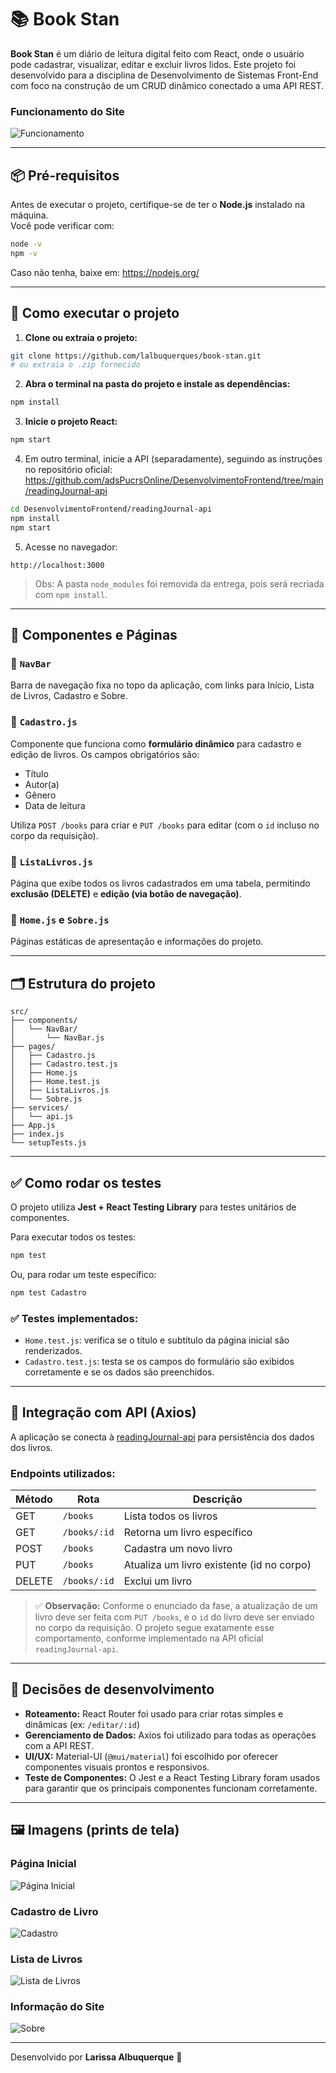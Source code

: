 
# 📚 Book Stan

**Book Stan** é um diário de leitura digital feito com React, onde o usuário pode cadastrar, visualizar, editar e excluir livros lidos. Este projeto foi desenvolvido para a disciplina de Desenvolvimento de Sistemas Front-End com foco na construção de um CRUD dinâmico conectado a uma API REST.

### Funcionamento do Site
![Funcionamento](./assets/funcionamento.gif)

---

## 📦 Pré-requisitos

Antes de executar o projeto, certifique-se de ter o **Node.js** instalado na máquina.  
Você pode verificar com:

```bash
node -v
npm -v
```

Caso não tenha, baixe em: https://nodejs.org/

---

## 🚀 Como executar o projeto

1. **Clone ou extraia o projeto:**

```bash
git clone https://github.com/lalbuquerques/book-stan.git
# ou extraia o .zip fornecido
```

2. **Abra o terminal na pasta do projeto e instale as dependências:**

```bash
npm install
```

3. **Inicie o projeto React:**

```bash
npm start
```

4. Em outro terminal, inicie a API (separadamente), seguindo as instruções no repositório oficial:
https://github.com/adsPucrsOnline/DesenvolvimentoFrontend/tree/main/readingJournal-api

```bash
cd DesenvolvimentoFrontend/readingJournal-api
npm install
npm start
```

5. Acesse no navegador:

```
http://localhost:3000
```

> Obs: A pasta `node_modules` foi removida da entrega, pois será recriada com `npm install`.

---

## 🧩 Componentes e Páginas

### 🔹 `NavBar`
Barra de navegação fixa no topo da aplicação, com links para Início, Lista de Livros, Cadastro e Sobre.

### 🔹 `Cadastro.js`
Componente que funciona como **formulário dinâmico** para cadastro e edição de livros. Os campos obrigatórios são:
- Título
- Autor(a)
- Gênero
- Data de leitura

Utiliza `POST /books` para criar e `PUT /books` para editar (com o `id` incluso no corpo da requisição).

### 🔹 `ListaLivros.js`
Página que exibe todos os livros cadastrados em uma tabela, permitindo **exclusão (DELETE)** e **edição (via botão de navegação)**.

### 🔹 `Home.js` e `Sobre.js`
Páginas estáticas de apresentação e informações do projeto.

---

## 🗂️ Estrutura do projeto

```
src/
├── components/
│   └── NavBar/
│       └── NavBar.js
├── pages/
│   ├── Cadastro.js
│   ├── Cadastro.test.js
│   ├── Home.js
│   ├── Home.test.js
│   ├── ListaLivros.js
│   └── Sobre.js
├── services/
│   └── api.js
├── App.js
├── index.js
└── setupTests.js
```

---

## ✅ Como rodar os testes

O projeto utiliza **Jest + React Testing Library** para testes unitários de componentes.

Para executar todos os testes:

```bash
npm test
```

Ou, para rodar um teste específico:

```bash
npm test Cadastro
```

### ✅ Testes implementados:

- `Home.test.js`: verifica se o título e subtítulo da página inicial são renderizados.
- `Cadastro.test.js`: testa se os campos do formulário são exibidos corretamente e se os dados são preenchidos.

---

## 🔄 Integração com API (Axios)

A aplicação se conecta à [readingJournal-api](https://github.com/adsPucrsOnline/DesenvolvimentoFrontend) para persistência dos dados dos livros.

### Endpoints utilizados:

| Método | Rota            | Descrição                                 |
|--------|------------------|--------------------------------------------|
| GET    | `/books`         | Lista todos os livros                      |
| GET    | `/books/:id`     | Retorna um livro específico                |
| POST   | `/books`         | Cadastra um novo livro                     |
| PUT    | `/books`         | Atualiza um livro existente (id no corpo) |
| DELETE | `/books/:id`     | Exclui um livro                            |

> ✅ **Observação:** Conforme o enunciado da fase, a atualização de um livro deve ser feita com `PUT /books`, e o `id` do livro deve ser enviado no corpo da requisição. O projeto segue exatamente esse comportamento, conforme implementado na API oficial `readingJournal-api`.

---

## 🧠 Decisões de desenvolvimento

- **Roteamento:** React Router foi usado para criar rotas simples e dinâmicas (ex: `/editar/:id`)
- **Gerenciamento de Dados:** Axios foi utilizado para todas as operações com a API REST.
- **UI/UX:** Material-UI (`@mui/material`) foi escolhido por oferecer componentes visuais prontos e responsivos.
- **Teste de Componentes:** O Jest e a React Testing Library foram usados para garantir que os principais componentes funcionam corretamente.

---

## 🖼️ Imagens (prints de tela)


### Página Inicial
![Página Inicial](./assets/home.png)

### Cadastro de Livro
![Cadastro](./assets/cadastro.png)

### Lista de Livros
![Lista de Livros](./assets/lista.png)

### Informação do Site
![Sobre](./assets/sobre.png)

---

Desenvolvido por **Larissa Albuquerque** 🦋